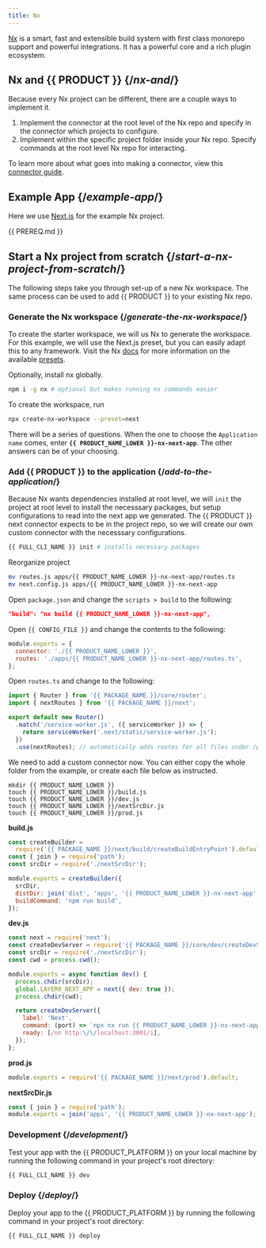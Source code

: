 ```yaml
---
title: Nx
---
```


[Nx](https://nx.dev/) is a smart, fast and extensible build system with first class monorepo support and powerful integrations. It has a powerful core and a rich plugin ecosystem.

## Nx and {{ PRODUCT }} {/*nx-and*/}

Because every Nx project can be different, there are a couple ways to implement it.

1. Implement the connector at the root level of the Nx repo and specify in the connector which projects to configure.
2. Implement within the specific project folder inside your Nx repo. Specify commands at the root level Nx repo for interacting.

To learn more about what goes into making a connector, view this [connector guide](/guides/connectors).

## Example App {/*example-app*/}

Here we use [Next.js](https://nextjs.org/) for the example Nx project.

<ExampleButtons
  title="Nx"
  siteUrl="https://layer0-docs-layer0-nx-example-default.layer0-limelight.link"
  repoUrl="https://github.com/edgio-docs/edgio-nx-example" 
  deployFromRepo />

{{ PREREQ.md }}

## Start a Nx project from scratch {/*start-a-nx-project-from-scratch*/}

The following steps take you through set-up of a new Nx workspace. The same process can be used to add {{ PRODUCT }} to your existing Nx repo.

### Generate the Nx workspace {/*generate-the-nx-workspace*/}

To create the starter workspace, we will us Nx to generate the workspace. For this example, we will use the Next.js preset, but you can easily adapt this to any framework. Visit the Nx [docs](https://nx.dev/getting-started/intro) for more information on the available [presets](https://nx.dev/cli/create-nx-workspace#preset).

Optionally, install nx globally.

```bash
npm i -g nx # optional but makes running nx commands easier
```

To create the workspace, run

```bash
npx create-nx-workspace --preset=next
```

There will be a series of questions. When the one to choose the `Application name` comes, enter __`{{ PRODUCT_NAME_LOWER }}-nx-next-app`__. The other answers can be of your choosing.

### Add {{ PRODUCT }} to the application {/*add-to-the-application*/}

Because Nx wants dependencies installed at root level, we will `init` the project at root level to install the necesssary packages, but setup configurations to read into the next app we generated. The {{ PRODUCT }} next connector expects to be in the project repo, so we will create our own custom connector with the necesssary configurations.

```bash
{{ FULL_CLI_NAME }} init # installs necessary packages
```

Reorganize project

```bash
mv routes.js apps/{{ PRODUCT_NAME_LOWER }}-nx-next-app/routes.ts
mv next.config.js apps/{{ PRODUCT_NAME_LOWER }}-nx-next-app
```

Open `package.json` and change the `scripts > build` to the following:

```json
"build": "nx build {{ PRODUCT_NAME_LOWER }}-nx-next-app",
```

Open `{{ CONFIG_FILE }}` and change the contents to the following:

```js
module.exports = {
  connector: './{{ PRODUCT_NAME_LOWER }}',
  routes: './apps/{{ PRODUCT_NAME_LOWER }}-nx-next-app/routes.ts',
};
```

Open `routes.ts` and change to the following:

```js
import { Router } from '{{ PACKAGE_NAME }}/core/router';
import { nextRoutes } from '{{ PACKAGE_NAME }}/next';

export default new Router()
  .match('/service-worker.js', ({ serviceWorker }) => {
    return serviceWorker('.next/static/service-worker.js');
  })
  .use(nextRoutes); // automatically adds routes for all files under /pages
```

We need to add a custom connector now. You can either copy the whole folder from the example, or create each file below as instructed.

```
mkdir {{ PRODUCT_NAME_LOWER }}
touch {{ PRODUCT_NAME_LOWER }}/build.js
touch {{ PRODUCT_NAME_LOWER }}/dev.js
touch {{ PRODUCT_NAME_LOWER }}/nextSrcDir.js
touch {{ PRODUCT_NAME_LOWER }}/prod.js
```

__build.js__
```js
const createBuilder =
  require('{{ PACKAGE_NAME }}/next/build/createBuildEntryPoint').default;
const { join } = require('path');
const srcDir = require('./nextSrcDir');

module.exports = createBuilder({
  srcDir,
  distDir: join('dist', 'apps', '{{ PRODUCT_NAME_LOWER }}-nx-next-app', '.next'),
  buildCommand: 'npm run build',
});
```

__dev.js__
```js
const next = require('next');
const createDevServer = require('{{ PACKAGE_NAME }}/core/dev/createDevServer').default;
const srcDir = require('./nextSrcDir');
const cwd = process.cwd();

module.exports = async function dev() {
  process.chdir(srcDir);
  global.LAYER0_NEXT_APP = next({ dev: true });
  process.chdir(cwd);

  return createDevServer({
    label: 'Next',
    command: (port) => `npx nx run {{ PRODUCT_NAME_LOWER }}-nx-next-app:serve -- --port=${port}`,
    ready: [/on http:\/\/localhost:3001/i],
  });
};
```

__prod.js__
```js
module.exports = require('{{ PACKAGE_NAME }}/next/prod').default;
```

__nextSrcDir.js__
```js
const { join } = require('path');
module.exports = join('apps', '{{ PRODUCT_NAME_LOWER }}-nx-next-app');
```

### Development {/*development*/}

Test your app with the {{ PRODUCT_PLATFORM }} on your local machine by running the following command in your project's root directory:

```bash
{{ FULL_CLI_NAME }} dev
```

### Deploy {/*deploy*/}

Deploy your app to the {{ PRODUCT_PLATFORM }} by running the following command in your project's root directory:

```bash
{{ FULL_CLI_NAME }} deploy
```
